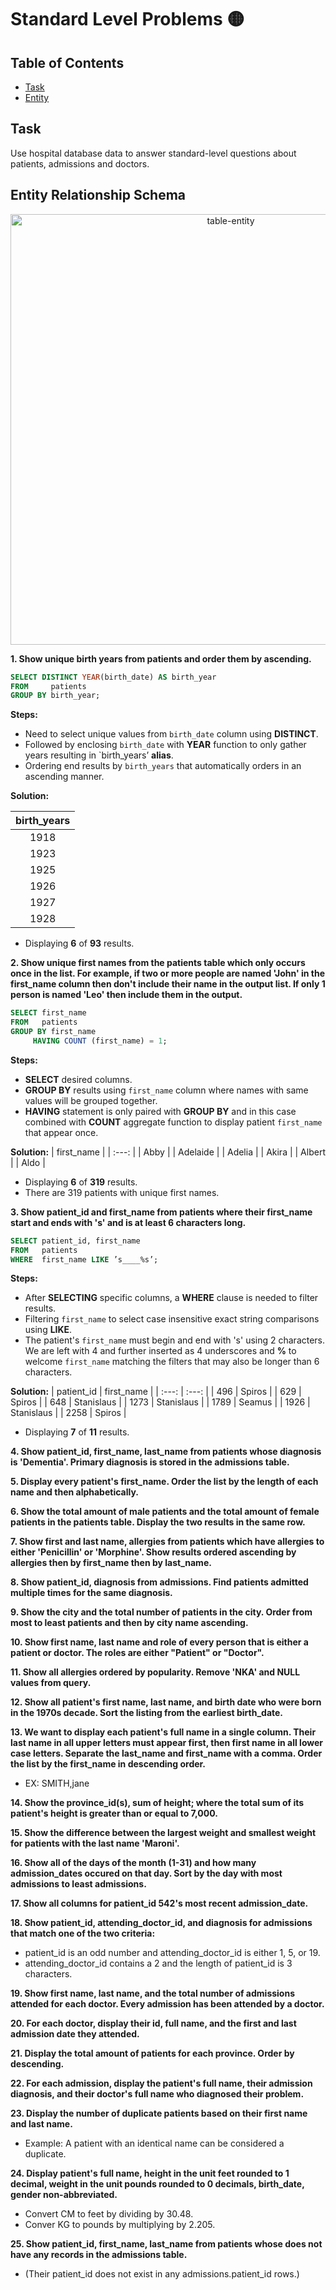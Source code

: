 # Standard Level Problems 🟡

## Table of Contents
+ [Task](https://github.com/jrgem/SQL-Practice/tree/main/Standard-Problems#task)
+ [Entity](https://github.com/jrgem/SQL-Practice/tree/main/Standard-Problems#entity-relationship-schema)

## Task
Use hospital database data to answer standard-level questions about patients, admissions and doctors.                   

## Entity Relationship Schema
<p align="center">
<img width="689" alt="table-entity" src="https://github.com/jrgem/SQL-Practice/assets/145512344/f513a598-f51e-4903-b1fd-a30c5952e124">
</p>

**1. Show unique birth years from patients and order them by ascending.**
```sql
SELECT DISTINCT YEAR(birth_date) AS birth_year
FROM     patients
GROUP BY birth_year;
```
**Steps:**
- Need to select unique values from `birth_date` column using **DISTINCT**.
- Followed by enclosing `birth_date` with **YEAR** function to only gather years resulting in `birth_years’ **alias**.
- Ordering end results by `birth_years` that automatically orders in an ascending manner.

**Solution:**

|  birth_years  |
|  :---:        |
|  1918          |
|  1923          |
|  1925          |
|  1926          |
|  1927          |
|  1928          |

- Displaying **6** of **93** results.

**2. Show unique first names from the patients table which only occurs once in the list.
For example, if two or more people are named 'John' in the first_name column then don't include their name in the output list. If only 1 person is named 'Leo' then include them in the output.**
```sql
SELECT first_name
FROM   patients
GROUP BY first_name
     HAVING COUNT (first_name) = 1;
```

**Steps:**
- **SELECT** desired columns.
- **GROUP BY** results using `first_name` column where names with same values will be grouped together.
- **HAVING** statement is only paired with **GROUP BY** and in this case combined with **COUNT** aggregate function to display patient `first_name` that appear once.

**Solution:**
|  first_name  |
|  :---:       |
| Abby         |
| Adelaide     |
| Adelia       |
| Akira        |
| Albert       |
| Aldo         |

- Displaying **6** of **319** results.
- There are 319 patients with unique first names.

**3. Show patient_id and first_name from patients where their first_name start and ends with 's' and is at least 6 characters long.**
```sql
SELECT patient_id, first_name
FROM   patients
WHERE  first_name LIKE ’s____%s’;
```

**Steps:**
- After **SELECTING** specific columns, a **WHERE** clause is needed to filter results.
- Filtering `first_name` to select case insensitive exact string comparisons using **LIKE**.
- The patient's `first_name` must begin and end with 's' using 2 characters. We are left with 4 and further inserted as 4 underscores and **%** to welcome `first_name` matching the filters that may also be longer than 6 characters.

**Solution:**
|  patient_id  |  first_name  |
|  :---:       |  :---:       |
| 496          |  Spiros      |
| 629          |  Spiros      |
| 648          | Stanislaus   |
| 1273         | Stanislaus   |
| 1789         | Seamus       |
| 1926         | Stanislaus   |
| 2258         | Spiros       |

- Displaying **7** of **11** results.

**4. Show patient_id, first_name, last_name from patients whose diagnosis is 'Dementia'.
Primary diagnosis is stored in the admissions table.**

**5. Display every patient's first_name.
Order the list by the length of each name and then alphabetically.**

**6. Show the total amount of male patients and the total amount of female patients in the patients table.
Display the two results in the same row.**

**7. Show first and last name, allergies from patients which have allergies to either 'Penicillin' or 'Morphine'.
Show results ordered ascending by allergies then by first_name then by last_name.**

**8. Show patient_id, diagnosis from admissions. Find patients admitted multiple times for the same diagnosis.**

**9. Show the city and the total number of patients in the city. Order from most to least patients and then by city name ascending.**

**10. Show first name, last name and role of every person that is either a patient or doctor. The roles are either "Patient" or "Doctor".**

**11. Show all allergies ordered by popularity. Remove 'NKA' and NULL values from query.**

**12. Show all patient's first name, last name, and birth date who were born in the 1970s decade. Sort the listing from the earliest birth_date.**

**13. We want to display each patient's full name in a single column. Their last name in all upper letters must appear first, then first name in all lower case letters. Separate the last_name and first_name with a comma. Order the list by the first_name in descending order.**
- EX: SMITH,jane

**14. Show the province_id(s), sum of height; where the total sum of its patient's height is greater than or equal to 7,000.**

**15. Show the difference between the largest weight and smallest weight for patients with the last name 'Maroni'.**

**16. Show all of the days of the month (1-31) and how many admission_dates occured on that day. Sort by the day with most admissions to least admissions.**

**17. Show all columns for patient_id 542's most recent admission_date.**

**18. Show patient_id, attending_doctor_id, and diagnosis for admissions that match one of the two criteria:**
- patient_id is an odd number and attending_doctor_id is either 1, 5, or 19.
- attending_doctor_id contains a 2 and the length of patient_id is 3 characters.

**19. Show first name, last name, and the total number of admissions attended for each doctor. Every admission has been attended by a doctor.**

**20. For each doctor, display their id, full name, and the first and last admission date they attended.**

**21. Display the total amount of patients for each province. Order by descending.**

**22. For each admission, display the patient's full name, their admission diagnosis, and their doctor's full name who diagnosed their problem.**

**23. Display the number of duplicate patients based on their first name and last name.**
- Example: A patient with an identical name can be considered a duplicate.

**24. Display patient's full name, height in the unit feet rounded to 1 decimal, weight in the unit pounds rounded to 0 decimals, birth_date, gender non-abbreviated.**
- Convert CM to feet by dividing by 30.48.
- Conver KG to pounds by multiplying by 2.205.

**25. Show patient_id, first_name, last_name from patients whose does not have any records in the admissions table.** 
- (Their patient_id does not exist in any admissions.patient_id rows.)
